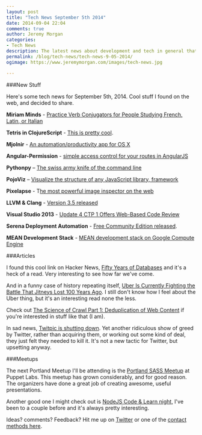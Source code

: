 ```yaml
---
layout: post
title: "Tech News September 5th 2014"
date: 2014-09-04 22:04
comments: true
author: Jeremy Morgan
categories:
- Tech News
description: The latest news about development and tech in general that I find online
permalink: /blog/tech-news/tech-news-9-05-2014/
ogimage: https://www.jeremymorgan.com/images/tech-news.jpg

---
```

###New Stuff

Here's some tech news for September 5th, 2014. Cool stuff I found on the web, and decided to share.

<!-- more -->

**Miriam Minds** - [Practice Verb Conjugators for People Studying French, Latin, or Italian](http://www.marianminds.com/)

**Tetris in ClojureScript** - [This is pretty cool](http://shaunlebron.com/t3tr0s-slides/#0).

**Mjolnir** - [An automation/productivity app for OS X](http://mjolnir.io/)

**Angular-Permission** - [simple access control for your routes in AngularJS](https://github.com/Narzerus/angular-permission)

**Pythonpy** – [The swiss army knife of the command line](https://github.com/Russell91/pythonpy)

**PojoViz** – [Visualize the structure of any JavaScript library, framework](http://maurizzzio.github.io/PojoViz/public/vulcanize.html#readme)

**Pixelapse** - T[he most powerful image inspector on the web](https://toolbelt.pixelapse.com/inspector)

**LLVM & Clang** - [Version 3.5 released ](http://llvm.org/releases/3.5.0/docs/ReleaseNotes.html)

**Visual Studio 2013** - [Update 4 CTP 1 Offers Web-Based Code Review](http://visualstudiomagazine.com/articles/2014/09/04/vs-and-tfs-2013-4-ctp.aspx)

**Serena Deployment Automation** - [Free Community Edition released](http://www.serena.com/index.php/en/products/featured-products/serena-deployment-automation/overview).

**MEAN Development Stack** - [MEAN development stack on Google Compute Engine](https://developers.google.com/cloud/mean/)




###Articles

I found this cool link on Hacker News, [Fifty Years of Databases](http://wp.sigmod.org/?p=688) and it's a heck of a read. Very interesting to see how far we've come.

And in a funny case of history repeating itself, [Uber Is Currently Fighting the Battle That Jitneys Lost 100 Years Ago](http://paleofuture.gizmodo.com/uber-is-currently-fighting-the-battle-that-jitneys-lost-1629552478). I still don't know how I feel about the Uber thing, but it's an interesting read none the less.

Check out [The Science of Crawl Part 1: Deduplication of Web Content](http://blog.urx.com/urx-blog/2014/9/4/the-science-of-crawl-part-1-deduplication-of-web-content) if you're interested in stuff like that (I am).

In sad news, [Twitpic is shutting down](http://blog.twitpic.com/2014/09/twitpic-is-shutting-down/). Yet another ridiculous show of greed by Twitter, rather than acquiring them, or working out some kind of deal, they just felt they needed to kill it. It's not a new tactic for Twitter, but upsetting anyway.



###Meetups

The next Portland Meetup I'll be attending is the [Portland SASS Meetup](http://www.meetup.com/pdxSass/events/200404332/) at Puppet Labs. This meetup has grown considerably, and for good reason. The organizers have done a great job of creating awesome, useful presentations.

Another good one I might check out is [NodeJS Code & Learn night](http://www.meetup.com/pdxnode/events/190140022/), I've been to a couple before and it's always pretty interesting.

Ideas? comments? Feedback? Hit me up on [Twitter](http://www.twitter.com/jeremycmorgan) or one of the [contact methods here](/contact).


